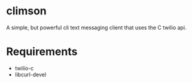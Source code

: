 climson
=======

A simple, but powerful cli text messaging client that uses the C twilio api.

Requirements
============
- twilio-c 
- libcurl-devel

